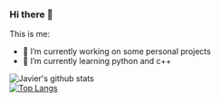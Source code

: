 ### Hi there 👋



This is me:

- 🔭 I’m currently working on some personal projects
- 🌱 I’m currently learning python and c++

![Javier's github stats](https://github-readme-stats.vercel.app/api?username=JavierFernandezB&show_icons=true&theme=radical)
<br/>
[![Top Langs](https://github-readme-stats.vercel.app/api/top-langs/?username=JavierFernandezb&layout=compact&text_color=daf7dc&bg_color=151515)](https://github.com/JavierFernandezb/github-readme-stats)
